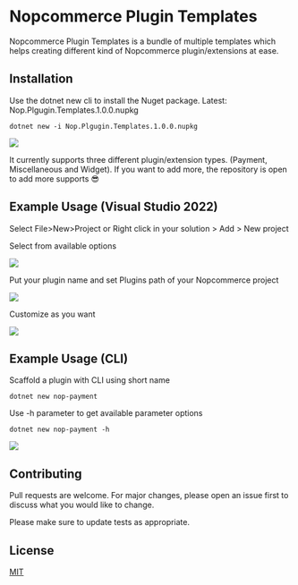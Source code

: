 # Nopcommerce Plugin Templates

Nopcommerce Plugin Templates is a bundle of multiple templates which helps creating different kind of Nopcommerce plugin/extensions at ease. 

## Installation

Use the dotnet new cli to install the Nuget package.
Latest: Nop.Plgugin.Templates.1.0.0.nupkg


```
dotnet new -i Nop.Plgugin.Templates.1.0.0.nupkg
```

![](https://i.ibb.co/ngkYZvf/image.png)

It currently supports three different plugin/extension types. (Payment, Miscellaneous and Widget). If you want to add more, the repository is open to add more supports 😎 

## Example Usage (Visual Studio 2022)

Select File>New>Project or Right click in your solution > Add > New project 

Select from available options 

![](https://i.ibb.co/Z6B5w9G/image.png)


Put your plugin name and set Plugins path of your Nopcommerce project

![](https://i.ibb.co/ZxhgSmp/image.png)


Customize as you want 

![](https://i.ibb.co/z5TWmYF/image.png)


## Example Usage (CLI)

Scaffold a plugin with CLI using short name 
``` 
dotnet new nop-payment
```

Use -h parameter to get available parameter options 

``` 
dotnet new nop-payment -h 
```
![](https://i.ibb.co/Gv64b98/image.png)


## Contributing
Pull requests are welcome. For major changes, please open an issue first to discuss what you would like to change.

Please make sure to update tests as appropriate.

## License
[MIT](https://github.com/kazirahiv/Nopcommerce-Plugin-Template/blob/main/LICENSE)